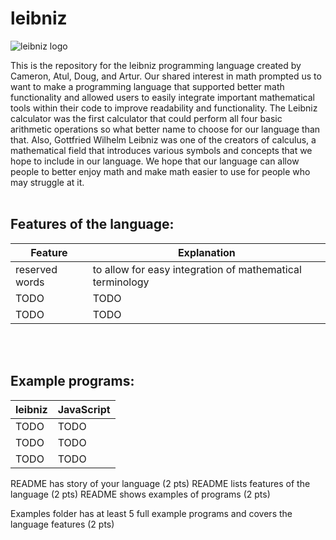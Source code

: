 # leibniz

![leibniz logo](https://github.com/lilscolari/leibniz/blob/main/docs/leibniz_logo.png)

This is the repository for the leibniz programming language created by Cameron, Atul, Doug, and Artur. Our shared interest in math prompted us to want to make a programming language that supported better math functionality and allowed users to easily integrate important mathematical tools within their code to improve readability and functionality. The Leibniz calculator was the first calculator that could perform all four basic arithmetic operations so what better name to choose for our language than that. Also, Gottfried Wilhelm Leibniz was one of the creators of calculus, a mathematical field that introduces various symbols and concepts that we hope to include in our language. We hope that our language can allow people to better enjoy math and make math easier to use for people who may struggle at it.
<br>
<br>
## Features of the language:
| Feature    | Explanation |
| -------- | ------- |
| reserved words  |  to allow for easy integration of mathematical terminology   |
| TODO | TODO     |
| TODO    | TODO    |

<br>
<br>

## Example programs:

| leibniz    | JavaScript |
| -------- | ------- |
| TODO  | TODO    |
| TODO | TODO     |
| TODO    | TODO    |

README has story of your language (2 pts)
README lists features of the language (2 pts)
README shows examples of programs (2 pts)

Examples folder has at least 5 full example programs and covers the language features (2 pts)


